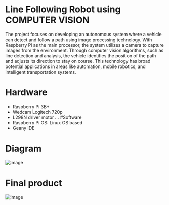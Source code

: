 # Line Following Robot using COMPUTER VISION
  The project focuses on developing an autonomous system where a vehicle can detect and follow a path using image processing technology. With Raspberry Pi as the main processor, the system utilizes a camera to capture images from the environment. Through computer vision algorithms, such as line detection and analysis, the vehicle identifies the position of the path and adjusts its direction to stay on course. This technology has broad potential applications in areas like automation, mobile robotics, and intelligent transportation systems.
# Hardware
  * Raspberry Pi 3B+
  * Wedcam Logitech 720p
  * L298N driver motor ...
#Software
  * Raspberry Pi OS: Linux OS based
  * Geany IDE
# Diagram
![image](https://github.com/user-attachments/assets/2827a8e6-e9e2-4b06-88a8-40bd66877731)
# Final product
![image](https://github.com/user-attachments/assets/4f5d167e-b2b5-41b0-97f3-0e46d5c04484)
